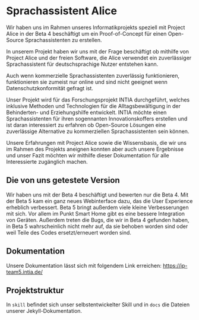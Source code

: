 # Sprachassistent Alice
Wir haben uns im Rahmen unseres Informatikprojekts speziell mit Project Alice in der Beta 4 beschäftigt um ein Proof-of-Concept für einen Open-Source Sprachassistenten zu erstellen.

In unserem Projekt haben wir uns mit der Frage beschäftigt ob mithilfe von Project Alice und der freien Software, die Alice verwendet ein zuverlässiger Sprachassistent für deutschsprachige Nutzer entstehen kann.

Auch wenn kommerzielle Sprachassistenten zuverlässig funktionieren, funktionieren sie zumeist nur online und sind nicht geeignet wenn Datenschutzkonformität gefragt ist.

Unser Projekt wird für das Forschungsprojekt INTIA durchgeführt, welches inklusive Methoden und Technologien für die Alltagsbewältigung in der Behinderten- und Erziehungshilfe entwickelt. INTIA möchte einen Sprachassistenten für ihren sogennanten Innovationskoffers erstellen und ist daran interessiert zu erfahren ob Open-Source Lösungen eine zuverlässige Alternative zu kommerziellen Sprachassistenten sein können.

Unsere Erfahrungen mit Project Alice sowie die Wissensbasis, die wir uns im Rahmen des Projekts aneignen konnten aber auch unsere Ergebnisse und unser Fazit möchten wir mithilfe dieser Dokumentation für alle Interessierte zugänglich machen.

## Die von uns getestete Version

Wir haben uns mit der Beta 4 beschäftigt und bewerten nur die Beta 4. Mit der Beta 5 kam ein ganz neues Webinterface dazu, das die User Experience erheblich verbessert. Beta 5 bringt außerdem viele kleine Verbesserungen mit sich. Vor allem im Punkt Smart Home gibt es eine bessere Integration von Geräten. Außerdem treten die Bugs, die wir in Beta 4 gefunden haben, in Beta 5 wahrscheinlich nicht mehr auf, da sie behoben worden sind oder weil Teile des Codes ersetzt/erneuert worden sind.

## Dokumentation

Unsere Dokumentation lässt sich mit folgendem Link erreichen: https://ip-team5.intia.de/

## Projektstruktur
In `skill` befindet sich unser selbstentwickelter Skill und in `docs` die Dateien unserer Jekyll-Dokumentation.
